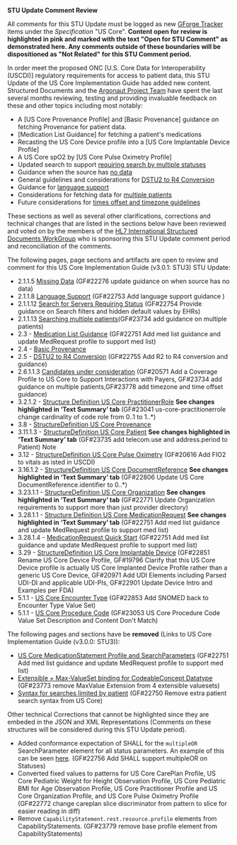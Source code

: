 <!-- ************ NOTE TO BALLOTERS ************-->

<div class="note-to-balloters" markdown="1">

**STU Update Comment Review**

All comments for this STU Update must be logged as new [GForge Tracker](http://hl7.org/fhir-issues) items under the *Specification* "US Core". **Content open for review is highlighted in pink and marked with the text "Open for STU Comment" as demonstrated here. Any comments outside of these boundaries will be dispositioned as "Not Related" for this STU Comment period.**

In order meet the proposed ONC [U.S. Core Data for Interoperability (USCDI)] regulatory requirements for access to patient data, this STU Update of the US Core Implementation Guide has added new content. Structured Documents and the [Argonaut Project Team](https://argonautwiki.hl7.org/Argonaut_2019_Projects#Argonaut_R4) have spent the last several months reviewing, testing and providing invaluable feedback on these and other topics including most notably:

- A [US Core Provenance Profile] and [Basic Provenance] guidance on fetching Provenance for patient data.
- [Medication List Guidance] for fetching a patient's medications
- Recasting the US Core Device profile into a [US Core Implantable Device Profile]
- A US Core spO2 by [US Core Pulse Oximetry Profile]
- Updated search to support [requiring search by multiple statuses](general-guidance.html#search-for-servers-requiring-status)
- Guidance when the source has [no data](general-guidance.html#missing-data)
- General guidelines and considerations for [DSTU2 to R4 Conversion](r2-r4-guidance.html)
- Guidance for [language support](general-guidance.html#language-support)
- Considerations for fetching data for [multiple patients](general-guidance.html#searching-multiple-patients)
- Future considerations for [times offset and timezone guidelines](future-of-us-core.html#candidates-under-consideration)

These sections as well as several other clarifications, corrections and technical changes that are listed in the sections below have been reviewed and voted on by the members of the [HL7 International Structured Documents WorkGroup](http://www.hl7.org/Special/committees/structure/index.cfm) who is sponsoring this STU Update comment period and reconciliation of the comments.

The following pages, page sections and artifacts are open to review and comment for this US Core Implementation Guide (v3.0.1: STU3) STU Update:
- 2.1.1.5 [Missing Data](general-guidance.html#missing-data) (GF#22276 update guidance on when source has no data)
- 2.1.1.8 [Language Support](general-guidance.html#language-support) (GF#22753 Add language support guidance )
- 2.1.1.12 [Search for Servers Requiring Status](general-guidance.html#search-for-servers-requiring-status) (GF#22754 Provide guidance on Search filters and hidden default values by EHRs)
- 2.1.1.13 [Searching multiple patients](general-guidance.html#searching-multiple-patients)(GF#23734 add guidance on multiple patients)
-  2.3 - [Medication List Guidance](all-meds.html) (GF#22751 Add med list guidance and update MedRequest profile to support med list)
-  2.4 - [Basic Provenance](basic-provenance.html)
-  2.5 - [DSTU2 to R4 Conversion](r2-r4-guidance.html) (GF#22755 Add R2 to R4 conversion and guidance)
- 2.6.1.1.3 [Candidates under consideration](future-of-us-core.html#candidates-under-consideration) (GF#20571 Add a Coverage Profile to US Core to Support Interactions with Payers, GF#23734 add guidance on multiple patients,GF#23778 add timezone and time offset guidance)
- 3.2.1.2 - [Structure Definition US Core PractitionerRole](StructureDefinition-us-core-practitionerrole.html#profile) **See changes highlighted in ‘Text Summary’ tab** (GF#23041 us-core-practitionerrole change cardinality of code role from 0..1 to 1..\*)
- 3.8 - [StructureDefinition US Core Provenance](StructureDefinition-us-core-provenance.html)
- 3.11.1.3 - [StructureDefinition US Core Patient](StructureDefinition-us-core-patient.html#profile) **See changes highlighted in ‘Text Summary’ tab** (GF#23735 add telecom.use and address.period to Patient) Note
- 3.12 - [StructureDefinition US Core Pulse Oximetry](StructureDefinition-us-core-pulse-oximetry.html) (GF#20616 Add FIO2 to vitals as isted in USCDI)
- 3.16.1.2 - [StructureDefinition US Core DocumentReference](StructureDefinition-us-core-documentreference.html#profile) **See changes highlighted in ‘Text Summary’ tab** (GF#22806 Update US Core DocumentReference.identifier to 0..\*)
- 3.23.1.1 - [StructureDefinition US Core Organization](StructureDefinition-us-core-organization.html#mandatory-and-must-support-data-elements) **See changes highlighted in ‘Text Summary’ tab** (GF#22771 Update Organization requirements to support more than just provider directory)
- 3.28.1.1 - [Structure Definition US Core MedicationRequest](StructureDefinition-us-core-medicationrequest.html#mandatory-and-must-support-data-elements) **See changes highlighted in ‘Text Summary’ tab** (GF#22751 Add med list guidance and update MedRequest profile to support med list)
- 3.28.1.4 - [MedicationRequest Quick Start](StructureDefinition-us-core-medicationrequest.html#search) (GF#22751 Add med list guidance and update MedRequest profile to support med list)
- 3.29 - [StructureDefinition US Core Implantable Device](StructureDefinition-us-core-implantable-device.html) (GF#22851 Rename US Core Device Profile, GF#19796 Clarify that this US Core Device profile is actually US Core Implanted Device Profile rather than a generic US Core Device, GF#20971 Add UDI Elements including Parsed UDI-DI and applicable UDI-PIs, GF#22901 Update Device Intro and Examples per FDA)
- 5.1.1 - [US Core Encounter Type](ValueSet-us-core-encounter-type.html) (GF#22853 Add SNOMED back to Encounter Type Value Set)
- 5.1.1 - [US Core Procedure Code](ValueSet-us-core-procedure-code.html) (GF#23053 US Core Procedure Code Value Set Description and Content Don't Match)



The following pages and sections have be **removed** (Links to US Core Implementation Guide (v3.0.0: STU3)):

- [US Core MedicationStatement Profile and SearchParameters](http://hl7.org/fhir/us/core/STU3/StructureDefinition-us-core-medicationstatement.html)  (GF#22751 Add med list guidance and update MedRequest profile to support med list)
- [Extensible + Max-ValueSet binding for CodeableConcept Datatype](http://hl7.org/fhir/us/core/STU3/general-guidance.html#max-binding) (GF#23773 remove MaxValue Extension from 4 extensible valuesets)
- [Syntax for searches limited by patient](http://hl7.org/fhir/us/core/STU3/general-guidance.html#syntax-for-searches-limited-by-patient) (GF#22750 Remove extra patient search syntax from US Core)

Other technical Corrections that cannot be highlighted since they are embeded in the JSON and XML Representations (Comments on these structures will be considered during this STU Update period).
- Added conformance expectation of SHALL for the `multipleOR` SearchParameter element for all status parameters.  An example of this can be seen [here](SearchParameter-us-core-careplan-status.html). (GF#22756 Add SHALL support multipleOR on Statuses)
- Converted fixed values to patterns for US Core CarePlan Profile, US Core Pediatric Weight for Height Observation Profile, US Core Pediatric BMI for Age Observation Profile, US Core Practitioner Profile and US Core Organization Profile, and US Core Pulse Oximetry Profile (GF#22772 change careplan slice discriminator from pattern to slice for easier reading in diff)
- Remove  `CapabilityStatement.rest.resource.profile` elements from CapabilityStatements. (GF#23779 remove base profile element from CapabilityStatements)


</div>

<!-- ************ END NOTE TO BALLOTERS ************-->
